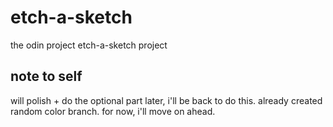 # etch-a-sketch
the odin project etch-a-sketch project

## note to self
will polish + do the optional part later, i'll be back to do this. already created random color branch.
for now, i'll move on ahead.
